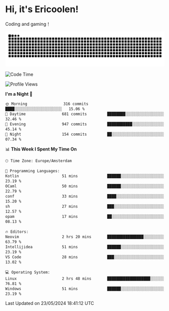 # Hi, it's Ericoolen!
Coding and gaming！

<picture>
  <source media="(prefers-color-scheme: dark)" srcset="https://raw.githubusercontent.com/Eric-Song-Nop/Eric-Song-Nop/output/github-contribution-grid-snake-dark.svg">
  <source media="(prefers-color-scheme: light)" srcset="https://raw.githubusercontent.com/Eric-Song-Nop/Eric-Song-Nop/output/github-contribution-grid-snake.svg">
  <img alt="github contribution grid snake animation" src="https://raw.githubusercontent.com/Eric-Song-Nop/Eric-Song-Nop/output/github-contribution-grid-snake.svg">
</picture>

<!--START_SECTION:waka-->
![Code Time](http://img.shields.io/badge/Code%20Time-1%2C341%20hrs%2049%20mins-blue)

![Profile Views](http://img.shields.io/badge/Profile%20Views-0-blue)

**I'm a Night 🦉** 

```text
🌞 Morning                316 commits         ████░░░░░░░░░░░░░░░░░░░░░   15.06 % 
🌆 Daytime                681 commits         ████████░░░░░░░░░░░░░░░░░   32.46 % 
🌃 Evening                947 commits         ███████████░░░░░░░░░░░░░░   45.14 % 
🌙 Night                  154 commits         ██░░░░░░░░░░░░░░░░░░░░░░░   07.34 % 
```


📊 **This Week I Spent My Time On** 

```text
🕑︎ Time Zone: Europe/Amsterdam

💬 Programming Languages: 
Kotlin                   51 mins             ██████░░░░░░░░░░░░░░░░░░░   23.19 % 
OCaml                    50 mins             ██████░░░░░░░░░░░░░░░░░░░   22.79 % 
conf                     33 mins             ████░░░░░░░░░░░░░░░░░░░░░   15.20 % 
sh                       27 mins             ███░░░░░░░░░░░░░░░░░░░░░░   12.57 % 
opam                     17 mins             ██░░░░░░░░░░░░░░░░░░░░░░░   08.13 % 

🔥 Editors: 
Neovim                   2 hrs 20 mins       ████████████████░░░░░░░░░   63.79 % 
Intellijidea             51 mins             ██████░░░░░░░░░░░░░░░░░░░   23.19 % 
VS Code                  28 mins             ███░░░░░░░░░░░░░░░░░░░░░░   13.02 % 

💻 Operating System: 
Linux                    2 hrs 48 mins       ███████████████████░░░░░░   76.81 % 
Windows                  51 mins             ██████░░░░░░░░░░░░░░░░░░░   23.19 % 
```


 Last Updated on 23/05/2024 18:41:12 UTC
<!--END_SECTION:waka-->

